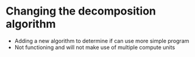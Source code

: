 # Changing the decomposition algorithm

- Adding a new algorithm to determine if can use more simple program
- Not functioning and will not make use of multiple compute units